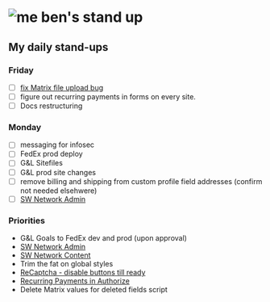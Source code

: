 # ![me](https://avatars2.githubusercontent.com/u/5232044?s=50&v=4) ben's stand up

## My daily stand-ups

### Friday

- [ ] [fix Matrix file upload bug](https://app.clickup.com/t/kmy6hj)
- [ ] figure out recurring payments in forms on every site.
- [ ] Docs restructuring

### Monday

- [ ] messaging for infosec
- [ ] FedEx prod deploy
- [ ] G&L Sitefiles
- [ ] G&L prod site changes
- [ ] remove billing and shipping from custom profile field addresses (confirm not needed elsehwere)
- [ ] [SW Network Admin](https://app.clickup.com/8537154/v/l/li/54890360?pr=12760709)

### Priorities 
    
- G&L Goals to FedEx dev and prod (upon approval)
- [SW Network Admin](https://app.clickup.com/8537154/v/l/li/54890360?pr=12760709)
- [SW Network Content](https://app.clickup.com/8537154/v/l/li/54892353?pr=12760709)
- Trim the fat on global styles
- [ReCaptcha - disable buttons till ready](https://projects.madebyspeak.com/#/tasks/17598281)
- [Recurring Payments in Authorize](https://projects.madebyspeak.com/#/tasks/16411534)
- Delete Matrix values for deleted fields script
